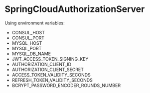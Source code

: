 # SpringCloudAuthorizationServer

Using environment variables:
- CONSUL_HOST
- CONSUL_PORT
- MYSQL_HOST
- MYSQL_PORT
- MYSQL_DB_NAME
- JWT_ACCESS_TOKEN_SIGNING_KEY
- AUTHORIZATION_CLIENT_ID
- AUTHORIZATION_CLIENT_SECRET
- ACCESS_TOKEN_VALIDITY_SECONDS
- REFRESH_TOKEN_VALIDITY_SECONDS
- BCRYPT_PASSWORD_ENCODER_ROUNDS_NUMBER
